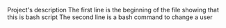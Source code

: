 Project's description
The first line is the beginning of the file showing that this is bash script
The second line is a bash command to change a user
